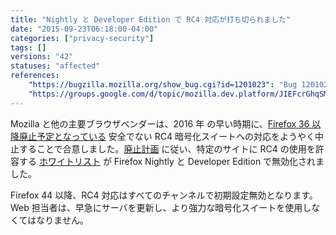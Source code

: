 ```yaml
---
title: "Nightly と Developer Edition で RC4 対応が打ち切られました"
date: "2015-09-23T06:18:00-04:00"
categories: ["privacy-security"]
tags: []
versions: "42"
statuses: "affected"
references:
    "https://bugzilla.mozilla.org/show_bug.cgi?id=1201023": "Bug 1201023 - Disable fallback whitelist in Nightly/DevEdition"
    "https://groups.google.com/d/topic/mozilla.dev.platform/JIEFcrGhqSM/discussion": "Intent to ship: RC4 disabled by default in Firefox 44"
---
```

Mozilla と他の主要ブラウザベンダーは、<time datetime="2016">2016 年</time> の早い時期に、[Firefox 36 以降廃止予定となっている](https://www.fxsitecompat.com/ja/docs/2014/rc4-support-has-been-deprecated/) 安全でない RC4 暗号化スイートへの対応をようやく中止することで合意しました。[廃止計画](https://groups.google.com/d/topic/mozilla.dev.platform/JIEFcrGhqSM/discussion) に従い、特定のサイトに RC4 の使用を許容する [ホワイトリスト](https://dxr.mozilla.org/mozilla-central/source/security/manager/ssl/IntolerantFallbackList.inc) が Firefox Nightly と Developer Edition で無効化されました。

Firefox 44 以降、RC4 対応はすべてのチャンネルで初期設定無効となります。Web 担当者は、早急にサーバを更新し、より強力な暗号化スイートを使用しなくてはなりません。
